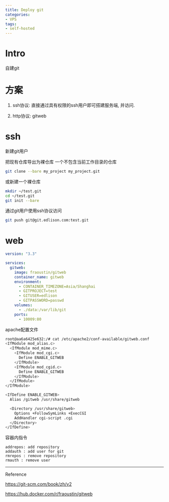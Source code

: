 ```yaml
---
title: Deploy git
categories: 
- VPS
tags: 
- self-hosted
---
```


# Intro

自建git

<!--more-->

# 方案

1. ssh协议: 直接通过具有权限的ssh用户即可搭建服务端, 并访问.

2. http协议: gitweb

# ssh

新建git用户

把现有仓库导出为裸仓库 一个不包含当前工作目录的仓库

```sh
git clone --bare my_project my_project.git
```

或新建一个裸仓库

```sh
mkdir ~/test.git
cd ~/test.git
git init --bare
```

通过git用户使用ssh协议访问

```sh
git push git@git.edlison.com:test.git
```

# web

```yaml
version: "3.3"

services:
  gitweb:
    image: fraoustin/gitweb
    container_name: gitweb
    environment:
      - CONTAINER_TIMEZONE=Asia/Shanghai
      - GITPROJECT=test
      - GITUSER=edlison
      - GITPASSWORD=passwd
    volumes:
      - ./data:/var/lib/git
    ports:
      - 10009:80
```

apache配置文件

```sh
root@aa6a6425e632:/# cat /etc/apache2/conf-available/gitweb.conf
<IfModule mod_alias.c>
  <IfModule mod_mime.c>
    <IfModule mod_cgi.c>
      Define ENABLE_GITWEB
    </IfModule>
    <IfModule mod_cgid.c>
      Define ENABLE_GITWEB
    </IfModule>
  </IfModule>
</IfModule>

<IfDefine ENABLE_GITWEB>
  Alias /gitweb /usr/share/gitweb

  <Directory /usr/share/gitweb>
    Options +FollowSymLinks +ExecCGI
    AddHandler cgi-script .cgi
  </Directory>
</IfDefine>
```

容器内指令

```
addrepos: add repository
addauth : add user for git
rmrepos : remove repository
rmauth : remove user
```







---

Reference

https://git-scm.com/book/zh/v2

https://hub.docker.com/r/fraoustin/gitweb